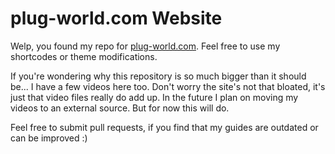 # plug-world.com Website

Welp, you found my repo for [plug-world.com](https://plug-world.com). Feel free to use my shortcodes or theme modifications.

If you're wondering why this repository is so much bigger than it should be... I have a few videos here too. Don't worry the site's not that bloated, it's just that video files really do add up. In the future I plan on moving my videos to an external source. But for now this will do.

Feel free to submit pull requests, if you find that my guides are outdated or can be improved :)
